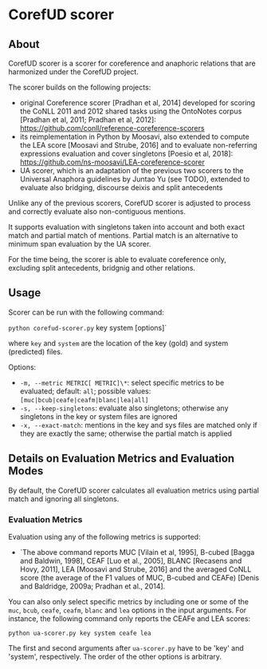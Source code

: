 # CorefUD scorer

## About

CorefUD scorer is a scorer for coreference and anaphoric relations that are harmonized under the CorefUD project.

The scorer builds on the following projects:

- original Coreference scorer [Pradhan et al, 2014] developed for scoring the CoNLL 2011 and 2012 shared tasks using the OntoNotes corpus [Pradhan et al, 2011; Pradhan et al, 2012]: https://github.com/conll/reference-coreference-scorers
- its reimplementation in Python by Moosavi, also extended to compute the LEA score [Moosavi and Strube, 2016] and to evaluate non-referring expressions evaluation and cover singletons [Poesio et al, 2018]: https://github.com/ns-moosavi/LEA-coreference-scorer
- UA scorer, which is an adaptation of the previous two scorers to the Universal Anaphora guidelines by Juntao Yu (see TODO), extended to evaluate also bridging, discourse deixis and split antecedents

Unlike any of the previous scorers, CorefUD scorer is adjusted to process and correctly evaluate also non-contiguous mentions.

It supports evaluation with singletons taken into account and both exact match and partial match of mentions. Partial match is an alternative to minimum span evaluation by the UA scorer. 

For the time being, the scorer is able to evaluate coreference only, excluding split antecedents, bridgnig and other relations.

## Usage

Scorer can be run with the following command:

`python corefud-scorer.py` key system [options]`

where `key` and `system` are the location of the key (gold) and system (predicted) files.

Options:

- `-m, --metric METRIC[ METRIC]\*`: select specific metrics to be evaluated; default: `all`; possible values: `[muc|bcub|ceafe|ceafm|blanc|lea|all]`
- `-s, --keep-singletons`: evaluate also singletons; otherwise any singletons in the key or system files are ignored
- `-x, --exact-match`: mentions in the key and sys files are matched only if they are exactly the same; otherwise the partial match is applied

## Details on Evaluation Metrics and Evaluation Modes

By default, the CorefUD scorer calculates all evaluation metrics using partial match and ignoring all singletons.

### Evaluation Metrics

Evaluation using any of the following metrics is supported:
- `The above command reports MUC [Vilain et al, 1995], B-cubed [Bagga and Baldwin, 1998], CEAF [Luo et al., 2005], BLANC [Recasens and Hovy, 2011], LEA [Moosavi and Strube, 2016] and the averaged CoNLL score (the average of the F1 values of MUC, B-cubed and CEAFe) [Denis and Baldridge, 2009a; Pradhan et al., 2014].

You can also only select specific metrics by including one or some of the `muc`, `bcub`, `ceafe`, `ceafm`, `blanc` and `lea` options in the input arguments.
For instance, the following command only reports the CEAFe and LEA scores:

`python ua-scorer.py key system ceafe lea`

The first and second arguments after `ua-scorer.py` have to be 'key' and 'system', respectively. The order of the other options is arbitrary.

